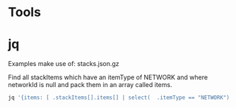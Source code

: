 Tools
===========

# jq

Examples make use of: stacks.json.gz

Find all stackItems which have an itemType of NETWORK and where networkId is null and pack them in an array called items.

```bash
jq '{items: [ .stackItems[].items[] | select(  .itemType == "NETWORK") | select( .networkId == null )]}'
```